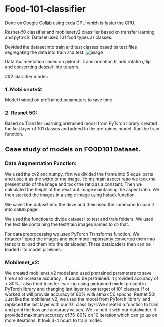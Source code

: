 # Food-101-classifier
Done on Google Collab using cuda GPU which is faster the CPU.

Resnet-50 classifier and mobilenetv2 classifier based on transfer learning  and pytorch.
Dataset used 101 food types as classes. 

Devided the dataset into train and test classes based on test files segregating the data into train and test.
![image](https://user-images.githubusercontent.com/53693971/119274717-e9164380-bc2e-11eb-804f-da9aec97bd20.png)

Data Augmentation based on pytorch Transformation to add rotation,flip and converrting dataset into tensors.

##2 classifier models:

### 1. Mobilenetv2:
Model trained on preTrained parameters to save time. 

### 2. Resnet 50:
Based on Transfer Learning,pretrained model from PyTorch library.
created the last layer of 101 classes and added to the pretrained model. Ran the train function.

## Case study of models on FOOD101 Dataset.
### Data Augmentation Function:
We used the cv2 and numpy, first we divided the frame into 5 equal parts and used it as the width of the image. To maintain aspect ratio we took the present ratio of the image and took the ratio as a constant. Then we calculated the height of the resultant image maintaining the aspect ratio.
We then stacked the images in a single image using hstack function.

We saved the dataset into the drive and then used the command to load it into collab page. 

We used the function to divide dataset i to test and train folders. We used the text file containing the test/train images names to do that.

For data preprocessing we used PyTorch Transforms function. We rotated/flipped the images and then more importantly converted them into tensors to load them into the dataloader.
These dataloaders then can be loaded into model pipelines.

### Mobilenet_v2:
We created mobilenet_v2 model and used pretrained parameters to save time and increase accuracy . It would be  pretrained. 
 It provided accuracy of < 80%.
I also tried transfer learning using pretrained  model present in PyTorch library and changing last layer to our target of 101 classes. If ot worked ot will provide accuracy of 90% with atmax 50 epochs.
Resnet 50:
Just like the mobilenet_v2, we used the model from PyTorch library, and replaced the last layer with our 101 class layer.We created a function to train and print the loss and accuracy values.
We trained it with our dataloader. It provided maximum accuracy of 75-80% on 10 iteration which can go up on more iterations. It took 3-4 hours to train model.




